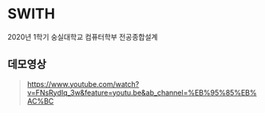 # SWITH

2020년 1학기 숭실대학교 컴퓨터학부 전공종합설계

## 데모영상
> https://www.youtube.com/watch?v=FNsRydIq_3w&feature=youtu.be&ab_channel=%EB%95%85%EB%AC%BC
